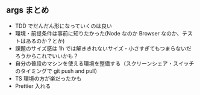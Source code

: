 ## args まとめ

- TDD でだんだん形になっていくのは良い
- 環境・前提条件は事前に知りたかった(Node なのか Browser なのか、テストはあるのか？とか)
- 課題のサイズ感は 1h では解ききれないサイズ・小さすぎてもつまらないだろうからこれでいいかも？
- 自分の普段のマシンを使える環境を整備する（スクリーンシェア・スイッチのタイミングで git push and pull）
- TS 環境の方が楽だったかも
- Prettier 入れる
